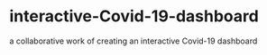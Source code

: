 # interactive-Covid-19-dashboard
a collaborative work of creating an interactive Covid-19 dashboard
